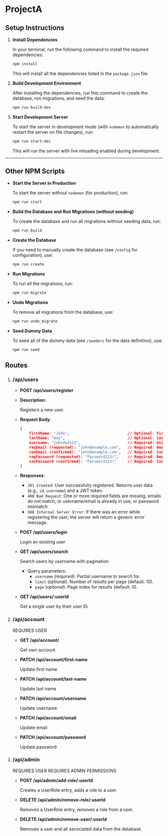 # ProjectA

## Setup Instructions

1. **Install Dependencies**

    In your terminal, run the following command to install the required dependencies:

    ```bash
    npm install
    ```

    This will install all the dependencies listed in the `package.json` file.

2. **Build Development Environment**

    After installing the dependencies, run this command to create the database, run migrations, and seed the data:

    ```bash
    npm run build:dev
    ```

3. **Start Development Server**

    To start the server in development mode (with `nodemon` to automatically restart the server on file changes), run:

    ```bash
    npm run start:dev
    ```

    This will run the server with live reloading enabled during development.

---

## Other NPM Scripts

- **Start the Server in Production**

    To start the server without `nodemon` (for production), run:

    ```bash
    npm run start
    ```

- **Build the Database and Run Migrations (without seeding)**

    To create the database and run all migrations without seeding data, run:

    ```bash
    npm run build
    ```

- **Create the Database**

    If you need to manually create the database (see `/config` for configuration), use:

    ```bash
    npm run create
    ```

- **Run Migrations**

    To run all the migrations, run:

    ```bash
    npm run migrate
    ```

- **Undo Migrations**

    To remove all migrations from the database, use:

    ```bash
    npm run undo_migrate
    ```

- **Seed Dummy Data**

    To seed all of the dummy data (see `/seeders` for the data definition), use:

    ```bash
    npm run seed
    ```

## Routes

1. ### /api/users

    - **POST /api/users/register**

    - **Description**:
    
        Registers a new user.

    - **Request Body**:

        ```json
        {
            firstName: "John",                          // Optional: First name of the user
            lastName: "Doe",                            // Optional: Last name of the user
            username: "johndoe123",                     // Required: Unique username for the user
            reqEmail (requested): "john@example.com",   // Required: Requested email address, must be a valid email format.
            conEmail (confirmed): "john@example.com",   // Required: Confirmed email address, must match reqEmail.
            reqPassword (requested): "Password123!",    // Required: Requested password, must meet security criteria.
            conPassword (confirmed): "Password123!"     // Required: Confirmed password, must match reqPassword.
        }
        ```

    - **Responses**:

        - `201 Created`: User successfully registered. Returns user data (e.g., `id`, `username`) and a JWT token.
        - `400 Bad Request`: One or more required fields are missing, emails do not match, or username/email is already in use, or password mismatch.
        - `500 Internal Server Error`: If there was an error while registering the user, the server will return a generic error message.


    - **POST /api/users/login**

        Login an existing user

    - **GET /api/users/search**

        Search users by username with pagination:

        - Query parameters:
          - `username` (required): Partial username to search for.
          - `limit` (optional): Number of results per page (default: 10).
          - `page` (optional): Page index for results (default: 0).

    - **GET /api/users/:userId**

        Get a single user by their user ID.

2. ### /api/account

    REQUIRES USER

    - **GET /api/account/**

        Get own account

    - **PATCH /api/account/first-name**

        Update first name

    - **PATCH /api/account/last-name**

        Update last name

    - **PATCH /api/account/username**

        Update username

    - **PATCH /api/account/email**

        Update email

    - **PATCH /api/account/password**

        Update password

3. ### /api/admin

    REQUIRES USER
    REQUIRES ADMIN PERMISSIONS

    - **POST /api/admin/add-role/:userId**

        Creates a UserRole entry, adds a role to a user.
        
    - **DELETE /api/admin/remove-role/:userId**

        Removes a UserRole entry, removes a role from a user.

    - **DELETE /api/admin/remove-user/:userId**

        Removes a user and all ascociated data from the database.